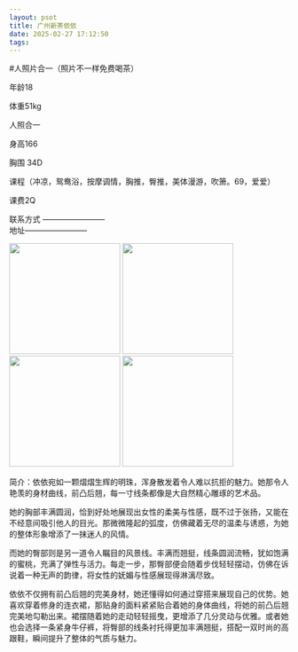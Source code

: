 ```yaml
---
layout: psot
title: 广州新茶依依
date: 2025-02-27 17:12:50
tags:
---
```

#人照片合一（照片不一样免费喝茶）

[//]: # (# 广州佛山新茶（依依）)
年龄18

体重51kg

人照合一

身高166

胸围 34D

课程（冲凉，鸳鸯浴，按摩调情，胸推，臀推，美体漫游，吹箫。69，爱爱）

课费2Q

联系方式 ————————  
地址————————

<img src="https://junajax.github.io/TestHexo/images/1.png" style="height: 200px;">
<img src="https://junajax.github.io/TestHexo/images/2.png" style="height: 200px;"> 
<img src="https://junajax.github.io/TestHexo/images/3.png" style="height: 200px;"> 
<img src="https://junajax.github.io/TestHexo/images/4.jpg" style="height: 200px;">

简介：依依宛如一颗熠熠生辉的明珠，浑身散发着令人难以抗拒的魅力。她那令人艳羡的身材曲线，前凸后翘，每一寸线条都像是大自然精心雕琢的艺术品。

她的胸部丰满圆润，恰到好处地展现出女性的柔美与性感，既不过于张扬，又能在不经意间吸引他人的目光。那微微隆起的弧度，仿佛藏着无尽的温柔与诱惑，为她的整体形象增添了一抹迷人的风情。

而她的臀部则是另一道令人瞩目的风景线。丰满而翘挺，线条圆润流畅，犹如饱满的蜜桃，充满了弹性与活力。每走一步，那臀部便会随着步伐轻轻摆动，仿佛在诉说着一种无声的韵律，将女性的妩媚与性感展现得淋漓尽致。

依依不仅拥有前凸后翘的完美身材，她还懂得如何通过穿搭来展现自己的优势。她喜欢穿着修身的连衣裙，那贴身的面料紧紧贴合着她的身体曲线，将她的前凸后翘完美地勾勒出来。裙摆随着她的走动轻轻摇曳，更增添了几分灵动与优雅。或者她也会选择一条紧身牛仔裤，将臀部的线条衬托得更加丰满翘挺，搭配一双时尚的高跟鞋，瞬间提升了整体的气质与魅力。






